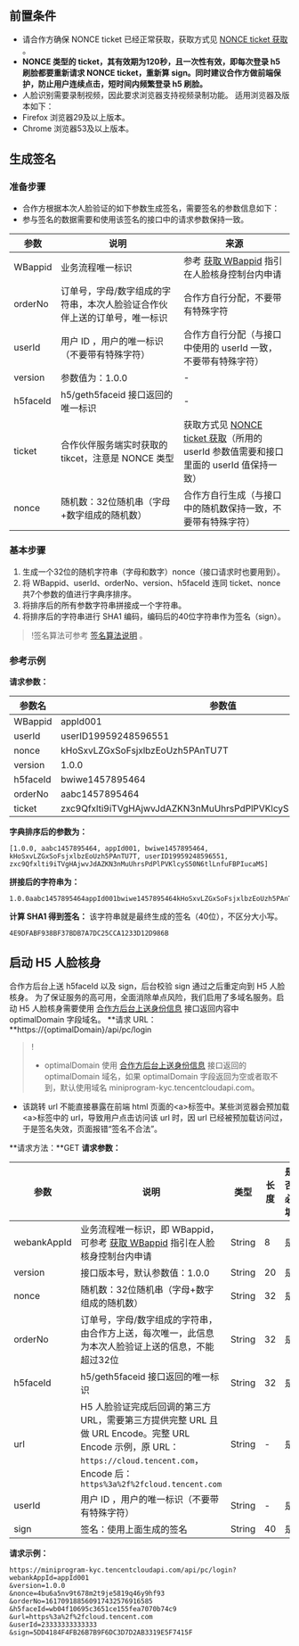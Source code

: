 ## 前置条件
- 请合作方确保 NONCE ticket 已经正常获取，获取方式见 [NONCE ticket 获取](https://cloud.tencent.com/document/product/1007/37306) 。
- **NONCE 类型的 ticket，其有效期为120秒，且一次性有效，即每次登录 h5 刷脸都要重新请求 NONCE ticket，重新算 sign。同时建议合作方做前端保护，防止用户连续点击，短时间内频繁登录 h5 刷脸。**
- 人脸识别需要录制视频，因此要求浏览器支持视频录制功能。
适用浏览器及版本如下：
- Firefox 浏览器29及以上版本。
- Chrome 浏览器53及以上版本。

## 生成签名
### 准备步骤
- 合作方根据本次人脸验证的如下参数生成签名，需要签名的参数信息如下：
- 参与签名的数据需要和使用该签名的接口中的请求参数保持一致。

| 参数 | 说明 | 来源 |
| ----------- | ------------------------------ | ---------------------------------------- |
|WBappid|   业务流程唯一标识 | 参考 [获取 WBappid](https://cloud.tencent.com/document/product/1007/49634) 指引在人脸核身控制台内申请 |
| orderNo | 订单号，字母/数字组成的字符串，本次人脸验证合作伙伴上送的订单号，唯一标识 | 合作方自行分配，不要带有特殊字符 |
| userId | 用户 ID ，用户的唯一标识（不要带有特殊字符） |合作方自行分配（与接口中使用的 userId 一致，不要带有特殊字符） |
| version | 参数值为：1.0.0 | - |
| h5faceId | h5/geth5faceid 接口返回的唯一标识 | - |
| ticket | 合作伙伴服务端实时获取的 tikcet，注意是 NONCE 类型 | 获取方式见 [NONCE ticket 获取](https://cloud.tencent.com/document/product/1007/37306)（所用的 userId 参数值需要和接口里面的 userId 值保持一致） |
| nonce | 随机数：32位随机串（字母+数字组成的随机数） | 合作方自行生成（与接口中的随机数保持一致，不要带有特殊字符） |

### 基本步骤
1. 生成一个32位的随机字符串（字母和数字）nonce（接口请求时也要用到）。
2. 将 WBappid、userId、orderNo、version、h5faceId 连同 ticket、nonce 共7个参数的值进行字典序排序。
3. 将排序后的所有参数字符串拼接成一个字符串。
4. 将排序后的字符串进行 SHA1 编码，编码后的40位字符串作为签名（sign）。

>!签名算法可参考 [签名算法说明](https://cloud.tencent.com/document/product/1007/37307) 。

### 参考示例
**请求参数：**

| 参数名 | 参数值 |
| ----------- | ---------------------------------------- |
| WBappid | appId001 |
| userId | userID19959248596551 |
| nonce | kHoSxvLZGxSoFsjxlbzEoUzh5PAnTU7T |
| version | 1.0.0 |
| h5faceId | bwiwe1457895464 |
| orderNo | aabc1457895464 |
| ticket | zxc9Qfxlti9iTVgHAjwvJdAZKN3nMuUhrsPdPlPVKlcyS50N6tlLnfuFBPIucaMS |

**字典排序后的参数为：**
```
[1.0.0, aabc1457895464, appId001, bwiwe1457895464, kHoSxvLZGxSoFsjxlbzEoUzh5PAnTU7T, userID19959248596551, zxc9Qfxlti9iTVgHAjwvJdAZKN3nMuUhrsPdPlPVKlcyS50N6tlLnfuFBPIucaMS]
```

**拼接后的字符串为：**
```
1.0.0aabc1457895464appId001bwiwe1457895464kHoSxvLZGxSoFsjxlbzEoUzh5PAnTU7TuserID19959248596551zxc9Qfxlti9iTVgHAjwvJdAZKN3nMuUhrsPdPlPVKlcyS50N6tlLnfuFBPIucaMS
```

**计算 SHA1 得到签名：**
该字符串就是最终生成的签名（40位），不区分大小写。
```
4E9DFABF938BF37BDB7A7DC25CCA1233D12D986B
```
## 启动 H5 人脸核身
合作方后台上送 h5faceId 以及 sign，后台校验 sign 通过之后重定向到 H5 人脸核身。
为了保证服务的高可用，全面消除单点风险，我们启用了多域名服务。启动 H5 人脸核身需要使用 [合作方后台上送身份信息](https://cloud.tencent.com/document/product/1007/35893) 接口返回内容中 optimalDomain 字段域名。 
**请求 URL：**https://{optimalDomain}/api/pc/login 

>!
>- optimalDomain 使用 [合作方后台上送身份信息](https://cloud.tencent.com/document/product/1007/35893) 接口返回的 optimalDomain 域名，如果 optimalDomain 字段返回为空或者取不到，默认使用域名 miniprogram-kyc.tencentcloudapi.com。
- 该跳转 url 不能直接暴露在前端 html 页面的&lt;a&gt;标签中。某些浏览器会预加载&lt;a&gt;标签中的 url，导致用户点击访问该 url 时，因 url 已经被预加载访问过，于是签名失效，页面报错“签名不合法”。

**请求方法：**GET
**请求参数：**

<table>
<thead>
<tr>
<th>参数</th>
<th>说明</th>
<th>类型</th>
<th>长度</th>
<th>是否必填</th>
</tr>
</thead>
<tbody><tr>
<td>webankAppId</td>
<td>业务流程唯一标识，即 WBappid，可参考 <a href="https://cloud.tencent.com/document/product/1007/49634">获取 WBappid</a> 指引在人脸核身控制台内申请</td>
<td>String</td>
<td>8</td>
<td>是</td>
</tr>
<tr>
<td>version</td>
<td>接口版本号，默认参数值：1.0.0</td>
<td>String</td>
<td>20</td>
<td>是</td>
</tr>
<tr>
<td>nonce</td>
<td>随机数：32位随机串（字母+数字组成的随机数）</td>
<td>String</td>
<td>32</td>
<td>是</td>
</tr>
<tr>
<td>orderNo</td>
<td>订单号，字母/数字组成的字符串，由合作方上送，每次唯一，此信息为本次人脸验证上送的信息，不能超过32位</td>
<td>String</td>
<td>32</td>
<td>是</td>
</tr>
<tr>
<td>h5faceId</td>
<td>h5/geth5faceid 接口返回的唯一标识</td>
<td>String</td>
<td>32</td>
<td>是</td>
</tr>
<tr>
<td>url</td>
<td>H5 人脸验证完成后回调的第三方 URL，需要第三方提供完整 URL 且做 URL Encode。完整 URL Encode 示例，原 URL：<code>https://cloud.tencent.com</code>，Encode 后：<code>https%3a%2f%2fcloud.tencent.com</code></td>
<td>String</td>
<td>-</td>
<td>是</td>
</tr>
<tr>
<td>userId</td>
<td>用户 ID ，用户的唯一标识（不要带有特殊字符）</td>
<td>String</td>
<td>-</td>
<td>是</td>
</tr>
<tr>
<td>sign</td>
<td>签名：使用上面生成的签名</td>
<td>String</td>
<td>40</td>
<td>是</td>
</tr>
</tbody></table>

**请求示例：**
```
https://miniprogram-kyc.tencentcloudapi.com/api/pc/login?webankAppId=appId001
&version=1.0.0
&nonce=4bu6a5nv9t678m2t9je5819q46y9hf93
&orderNo=161709188560917432576916585
&h5faceId=wb04f10695c3651ce155fea7070b74c9
&url=https%3a%2f%2fcloud.tencent.com
&userId=23333333333333
&sign=5DD4184F4FB26B7B9F6DC3D7D2AB3319E5F7415F
```
